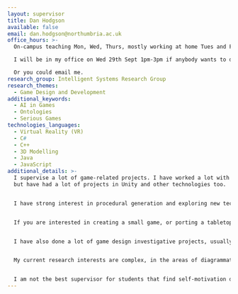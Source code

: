 ```yaml
---
layout: supervisor
title: Dan Hodgson
available: false
email: dan.hodgson@northumbria.ac.uk
office_hours: >-
  On-campus teaching Mon, Wed, Thurs, mostly working at home Tues and Fri

  I will be in my office on Wed 29th Sept 1pm-3pm if anybody wants to drop in to talk about projects.

  Or you could email me.
research_group: Intelligent Systems Research Group
research_themes:
  - Game Design and Development
additional_keywords:
  - AI in Games
  - Ontologies
  - Serious Games
technologies_languages:
  - Virtual Reality (VR)
  - C#
  - C++
  - 3D Modelling
  - Java
  - JavaScript
additional_details: >-
  I supervise a lot of game-related projects. I have worked a lot with Unreal,
  but have had a lot of projects in Unity and other technologies too. 


  I have strong interest in procedural generation and exploring new techniques for doing so. Projects about difficulty (automated difficulty balancing, AI assessment of difficulty) have been interesting too, I have supervised a good number of VR experience projects, and just a lot of game technology-related projects.


  If you are interested in creating a small game, or porting a tabletop game to computer, then I have several game scenarios I can use. This would suit Software Engineering projects best.


  I have also done a lot of game design investigative projects, usually along the lines of "How does X affect Y" (for example, how does difficulty affect player engagement, how does sound aesthetic affect fear, etc) which involve creating one or (more often) two game experiences to give a direct comparison, which are then playtested with test subjects to get experimental results.


  My current research interests are complex, in the areas of diagrammatical modelling of pen-and-paper RPGs, auto-generating programming script from those diagrams, creating interpreters to run those scripts, and then using this for AI-based difficulty testing and balancing, ultimately heading towards data interoperability and ontological equivalence to automate conversion of player and monster stats between different RPG systems. I would be interesting in supervising any students who want to explore parts of this in detail. 


  I am not the best supervisor for students that find self-motivation difficult, I'm not very good at providing the severity and kicking that some students need. I believe I am a good supervisor for students who are aiming high.
---
```

